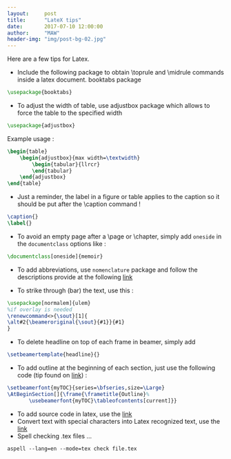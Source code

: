 ```yaml
---
layout:     post
title:      "LateX tips"
date:       2017-07-10 12:00:00
author:     "MAW"
header-img: "img/post-bg-02.jpg"
---
```


Here are a few tips for Latex.

- Include the following package to obtain \toprule and \midrule commands inside a latex document.
  booktabs package 

```latex
\usepackage{booktabs}
```

- To adjust the width of table, use adjustbox package which allows to force the table to the specified width 
	
```latex
\usepackage{adjustbox}
```

Example usage : 
	
```latex
\begin{table}
	\begin{adjustbox}{max width=\textwidth}
		\begin{tabular}{llrcr}
		\end{tabular}
	\end{adjustbox}
\end{table}
```

- Just a reminder, the label in a figure or table applies to the caption so it should be put after the \caption command ! 

```latex
\caption{}
\label{}
```

- To avoid an empty page after a \page or \chapter, simply add `oneside` in the `documentclass` options like :

```latex
\documentclass[oneside]{memoir}
```

- To add abbreviations, use `nomenclature` package and follow the descriptions provide at the following [link](http://www.xm1math.net/doculatex/nomenclature.html)

- To strike through (bar) the text, use this : 

```latex
\usepackage[normalem]{ulem}
%if overlay is needed
\renewcommand<>{\sout}[1]{
\alt#2{\beameroriginal{\sout}{#1}}{#1}
}	
```

- To delete headline on top of each frame in beamer, simply add 

```latex
\setbeamertemplate{headline}{}
```

- To add outline at the beginning of each section, just use the following code (tip found on [link](https://nickhigham.wordpress.com/2013/01/18/top-5-beamer-tips/)) :

```latex
\setbeamerfont{myTOC}{series=\bfseries,size=\Large}
\AtBeginSection[]{\frame{\frametitle{Outline}%
	   \usebeamerfont{myTOC}\tableofcontents[current]}}
```

- To add source code in latex, use the [link](https://en.wikibooks.org/wiki/LaTeX/Source_Code_Listings)
- Convert text with special characters into Latex recognized text, use the [link](http://w2.syronex.com/jmr/latex-symbols-converter)
- Spell checking .tex files ...

```aspell --lang=en --mode=tex check file.tex```
